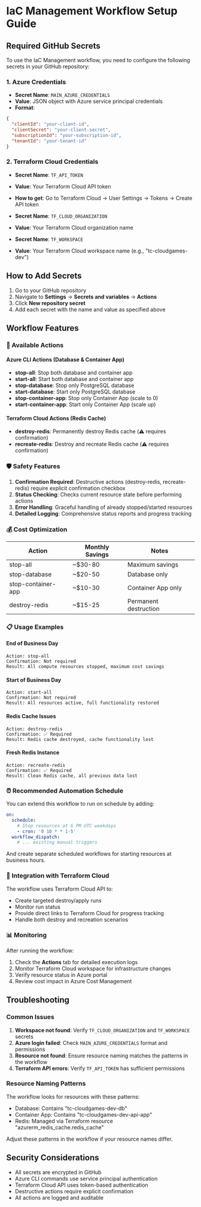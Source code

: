 # IaC Management Workflow Setup Guide

## Required GitHub Secrets

To use the IaC Management workflow, you need to configure the following secrets in your GitHub repository:

### 1. Azure Credentials
- **Secret Name**: `MAIN_AZURE_CREDENTIALS`
- **Value**: JSON object with Azure service principal credentials
- **Format**:
```json
{
  "clientId": "your-client-id",
  "clientSecret": "your-client-secret", 
  "subscriptionId": "your-subscription-id",
  "tenantId": "your-tenant-id"
}
```

### 2. Terraform Cloud Credentials
- **Secret Name**: `TF_API_TOKEN`
- **Value**: Your Terraform Cloud API token
- **How to get**: Go to Terraform Cloud → User Settings → Tokens → Create API token

- **Secret Name**: `TF_CLOUD_ORGANIZATION`
- **Value**: Your Terraform Cloud organization name

- **Secret Name**: `TF_WORKSPACE`
- **Value**: Your Terraform Cloud workspace name (e.g., "tc-cloudgames-dev")

## How to Add Secrets

1. Go to your GitHub repository
2. Navigate to **Settings** → **Secrets and variables** → **Actions**
3. Click **New repository secret**
4. Add each secret with the name and value as specified above

## Workflow Features

### 🔧 Available Actions

#### Azure CLI Actions (Database & Container App)
- **stop-all**: Stop both database and container app
- **start-all**: Start both database and container app  
- **stop-database**: Stop only PostgreSQL database
- **start-database**: Start only PostgreSQL database
- **stop-container-app**: Stop only Container App (scale to 0)
- **start-container-app**: Start only Container App (scale up)

#### Terraform Cloud Actions (Redis Cache)
- **destroy-redis**: Permanently destroy Redis cache (⚠️ requires confirmation)
- **recreate-redis**: Destroy and recreate Redis cache (⚠️ requires confirmation)

### 🛡️ Safety Features

1. **Confirmation Required**: Destructive actions (destroy-redis, recreate-redis) require explicit confirmation checkbox
2. **Status Checking**: Checks current resource state before performing actions
3. **Error Handling**: Graceful handling of already stopped/started resources
4. **Detailed Logging**: Comprehensive status reports and progress tracking

### 💰 Cost Optimization

| Action | Monthly Savings | Notes |
|--------|----------------|-------|
| stop-all | ~$30-80 | Maximum savings |
| stop-database | ~$20-50 | Database only |
| stop-container-app | ~$10-30 | Container App only |
| destroy-redis | ~$15-25 | Permanent destruction |

### 📋 Usage Examples

#### End of Business Day
```
Action: stop-all
Confirmation: Not required
Result: All compute resources stopped, maximum cost savings
```

#### Start of Business Day
```
Action: start-all
Confirmation: Not required  
Result: All resources active, full functionality restored
```

#### Redis Cache Issues
```
Action: destroy-redis
Confirmation: ✅ Required
Result: Redis cache destroyed, cache functionality lost
```

#### Fresh Redis Instance
```
Action: recreate-redis
Confirmation: ✅ Required
Result: Clean Redis cache, all previous data lost
```

### ⏰ Recommended Automation Schedule

You can extend this workflow to run on schedule by adding:

```yaml
on:
  schedule:
    # Stop resources at 6 PM UTC weekdays
    - cron: '0 18 * * 1-5'  
  workflow_dispatch:
    # ... existing manual triggers
```

And create separate scheduled workflows for starting resources at business hours.

### 🔗 Integration with Terraform Cloud

The workflow uses Terraform Cloud API to:
- Create targeted destroy/apply runs
- Monitor run status
- Provide direct links to Terraform Cloud for progress tracking
- Handle both destroy and recreation scenarios

### 📊 Monitoring

After running the workflow:
1. Check the **Actions** tab for detailed execution logs
2. Monitor Terraform Cloud workspace for infrastructure changes
3. Verify resource status in Azure portal
4. Review cost impact in Azure Cost Management

## Troubleshooting

### Common Issues

1. **Workspace not found**: Verify `TF_CLOUD_ORGANIZATION` and `TF_WORKSPACE` secrets
2. **Azure login failed**: Check `MAIN_AZURE_CREDENTIALS` format and permissions
3. **Resource not found**: Ensure resource naming matches the patterns in the workflow
4. **Terraform API errors**: Verify `TF_API_TOKEN` has sufficient permissions

### Resource Naming Patterns

The workflow looks for resources with these patterns:
- Database: Contains "tc-cloudgames-dev-db"
- Container App: Contains "tc-cloudgames-dev-api-app"  
- Redis: Managed via Terraform resource "azurerm_redis_cache.redis_cache"

Adjust these patterns in the workflow if your resource names differ.

## Security Considerations

- All secrets are encrypted in GitHub
- Azure CLI commands use service principal authentication
- Terraform Cloud API uses token-based authentication
- Destructive actions require explicit confirmation
- All actions are logged and auditable
